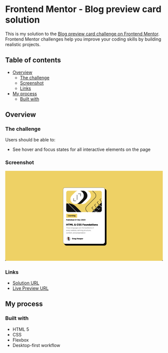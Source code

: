 # Frontend Mentor - Blog preview card solution

This is my solution to the [Blog preview card challenge on Frontend Mentor](https://www.frontendmentor.io/challenges/blog-preview-card-ckPaj01IcS). Frontend Mentor challenges help you improve your coding skills by building realistic projects.

## Table of contents

- [Overview](#overview)
  - [The challenge](#the-challenge)
  - [Screenshot](#screenshot)
  - [Links](#links)
- [My process](#my-process)
  - [Built with](#built-with)

## Overview

### The challenge

Users should be able to:

- See hover and focus states for all interactive elements on the page

### Screenshot

![](./assets/images/screenshot-preview.png)

### Links

- [Solution URL](https://github.com/Alex-coding-3420/alex-coding-3420.github.io/tree/main/projects/frontend-mentor/1-newbie/blog-preview-card-main)
- [Live Preview URL](https://alex-coding-3420.github.io/projects/frontend-mentor/1-newbie/blog-preview-card-main/)

## My process

### Built with

- HTML 5
- CSS
- Flexbox
- Desktop-first workflow

